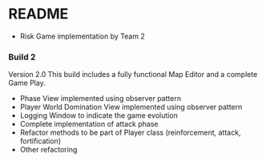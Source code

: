 # README #

* Risk Game implementation by Team 2

### Build 2 ###

Version 2.0
This build includes a fully functional Map Editor and a complete Game Play.

* Phase View implemented using observer pattern
* Player World Domination View implemented using observer pattern
* Logging Window to indicate the game evolution
* Complete implementation of attack phase
* Refactor methods to be part of Player class (reinforcement, attack, fortification)
* Other refactoring
 

